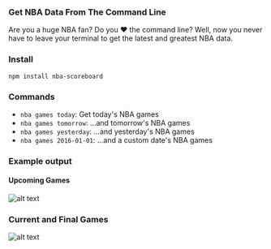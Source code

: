 ### Get NBA Data From The Command Line
Are you a huge NBA fan? Do you :heart: the command line? Well, now you never have to leave your terminal to get the latest and greatest NBA data.

### Install
`npm install nba-scoreboard`

### Commands
* `nba games today`: Get today's NBA games
* `nba games tomorrow`: ...and tomorrow's NBA games
* `nba games yesterday`: ...and yesterday's NBA games
* `nba games 2016-01-01`: ...and a custom date's NBA games

### Example output

#### Upcoming Games
![alt text](https://i.imgur.com/stO4zhm.png)

### Current and Final Games
![alt text](https://i.imgur.com/6OCYR9S.png)
